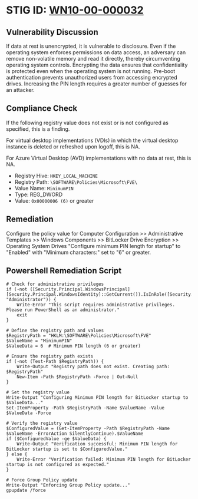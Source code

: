 # STIG ID: [WN10-00-000032](https://stigaview.com/products/win10/v2r8/WN10-00-000032/)

## Vulnerability Discussion

If data at rest is unencrypted, it is vulnerable to disclosure. Even if the operating system enforces permissions on data access, an adversary can remove non-volatile memory and read it directly, thereby circumventing operating system controls. Encrypting the data ensures that confidentiality is protected even when the operating system is not running. Pre-boot authentication prevents unauthorized users from accessing encrypted drives. Increasing the PIN length requires a greater number of guesses for an attacker.


## Compliance Check
If the following registry value does not exist or is not configured as specified, this is a finding.

For virtual desktop implementations (VDIs) in which the virtual desktop instance is deleted or refreshed upon logoff, this is NA.

For Azure Virtual Desktop (AVD) implementations with no data at rest, this is NA.

- Registry Hive: `HKEY_LOCAL_MACHINE`
- Registry Path: `\SOFTWARE\Policies\Microsoft\FVE\`
- Value Name: `MinimumPIN`
- Type: REG_DWORD
- Value: `0x00000006 (6)` or greater

## Remediation
 Configure the policy value for Computer Configuration >> Administrative Templates >> Windows Components >> BitLocker Drive Encryption >> Operating System Drives "Configure minimum PIN length for startup" to "Enabled" with "Minimum characters:" set to "6" or greater.
## Powershell Remediation Script
```
# Check for administrative privileges
if (-not ([Security.Principal.WindowsPrincipal] [Security.Principal.WindowsIdentity]::GetCurrent()).IsInRole([Security.Principal.WindowsBuiltInRole] "Administrator")) {
    Write-Error "This script requires administrative privileges. Please run PowerShell as an administrator."
    exit
}

# Define the registry path and values
$RegistryPath = "HKLM:\SOFTWARE\Policies\Microsoft\FVE"
$ValueName = "MinimumPIN"
$ValueData = 6  # Minimum PIN length (6 or greater)

# Ensure the registry path exists
if (-not (Test-Path $RegistryPath)) {
    Write-Output "Registry path does not exist. Creating path: $RegistryPath"
    New-Item -Path $RegistryPath -Force | Out-Null
}

# Set the registry value
Write-Output "Configuring Minimum PIN length for BitLocker startup to $ValueData..."
Set-ItemProperty -Path $RegistryPath -Name $ValueName -Value $ValueData -Force

# Verify the registry value
$ConfiguredValue = (Get-ItemProperty -Path $RegistryPath -Name $ValueName -ErrorAction SilentlyContinue).$ValueName
if ($ConfiguredValue -ge $ValueData) {
    Write-Output "Verification successful: Minimum PIN length for BitLocker startup is set to $ConfiguredValue."
} else {
    Write-Error "Verification failed: Minimum PIN length for BitLocker startup is not configured as expected."
}

# Force Group Policy update
Write-Output "Enforcing Group Policy update..."
gpupdate /force
```
